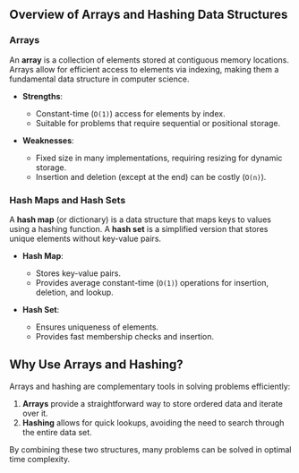 ## Overview of Arrays and Hashing Data Structures

### Arrays
An **array** is a collection of elements stored at contiguous memory locations. Arrays allow for efficient access to elements via indexing, making them a fundamental data structure in computer science.

- **Strengths**:
  - Constant-time (`O(1)`) access for elements by index.
  - Suitable for problems that require sequential or positional storage.

- **Weaknesses**:
  - Fixed size in many implementations, requiring resizing for dynamic storage.
  - Insertion and deletion (except at the end) can be costly (`O(n)`).

### Hash Maps and Hash Sets
A **hash map** (or dictionary) is a data structure that maps keys to values using a hashing function. A **hash set** is a simplified version that stores unique elements without key-value pairs.

- **Hash Map**:
  - Stores key-value pairs.
  - Provides average constant-time (`O(1)`) operations for insertion, deletion, and lookup.

- **Hash Set**:
  - Ensures uniqueness of elements.
  - Provides fast membership checks and insertion.

## Why Use Arrays and Hashing?

Arrays and hashing are complementary tools in solving problems efficiently:

1. **Arrays** provide a straightforward way to store ordered data and iterate over it.
2. **Hashing** allows for quick lookups, avoiding the need to search through the entire data set.

By combining these two structures, many problems can be solved in optimal time complexity.
